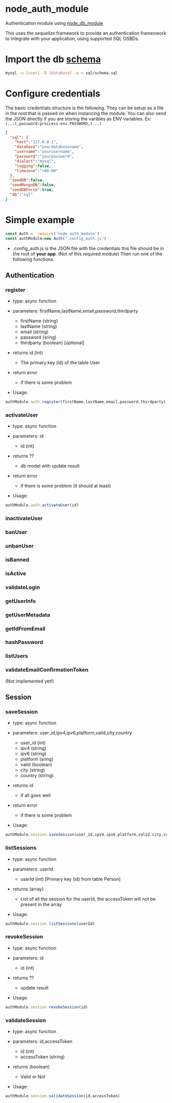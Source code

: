 # node_auth_module
Authentication module using [node_db_module](https://github.com/netbofia/node_db_module/)

This uses the sequelize framework to provide an authentication frameowork to integrate with your application, using supported SQL OSBDs.

# Import the db [schema](https://github.com/netbofia/node_auth_module/blob/master/SQL/schema.sql)
``` bash
mysql -u [user] -D [database] -p < sql/schema.sql
```
# Configure credentials
The basic credentials structure is the following. They can be setup as a file in the root that is passed on when instancing the module. You can also send the JSON directly if you are storing the varibles as ENV variables. Ex: ```(...),password:proccess.env.PASSWORD,(...)```

``` json
{
  "sql": {
    "host":"127.0.0.1", 
    "database":"yourdatabasename",
    "username":"yourusername",
    "password":"yourpassword",
    "dialect":"mysql",
    "logging":false,
    "timezone":"+00:00"
  },
  "seedDB":false,
  "seedMongoDB":false,
  "seedDBForce":true,
  "db":"sql"
}
```


# Simple example
``` js
const Auth =  require('node_auth_module')
const authModule=new Auth(".config_auth.js")
```
* .config_auth.js is the JSON file with the credentials this file should be in the root of **your app**. (Not of this required module)
Then run one of the following functions 

## Authentication

### register
* type: async function 
* parameters: firstName,lastName,email,password,thirdparty
  - firstName (string)
  - lastName (string)
  - email (string)
  - password (sring)
  - thirdparty (boolean) [optional]
  
* returns id (int)
  - The primary key (id) of the table User
* return error
  - if there is some problem
  
* Usage:
``` js
authModule.auth.register(firstName,lastName,email,password,thirdparty)
```
  
### activateUser
* type: async function 
* parameters: id
  - id (int)
  
* returns ??
  - db model with update result
* return error
  - if there is some problem (it should at least)
  
* Usage:
``` js
authModule.auth.activateUser(id)
```
### inactivateUser
### banUser
### unbanUser
### isBanned
### isActive
### validateLogin
### getUserInfo
### getUserMetadata
### getIdFromEmail
### hashPassword
### listUsers
### validateEmailConfirmationToken
(Not implemented yet!)

## Session

### saveSession
* type: async function 
* parameters: user_id,ipv4,ipv6,platform,valid,city,country
  - user_id (int)
  - ipv4 (string)
  - ipv6 (string)
  - platform (sring)
  - valid (boolean)
  - city (string)
  - country (string)
  
* returns id 
  - if all goes well
* return error
  - if there is some problem
  
* Usage:
``` js
authModule.session.saveSession(user_id,ipv4,ipv6,platform,valid,city,country)
```
### listSessions
* type: async function 
* parameters: userId
  - userId (int) [Primary key (id) from table Person]
  
* returns (array) 
  - List of all the session for the userId, the accessToken will not be present in the array
  
* Usage:
``` js
authModule.session.listSessions(userId)
```
### revokeSession
* type: async function 
* parameters: id
  - id (int)
  
* returns ??
  - update result
  
* Usage:
``` js
authModule.session.revokeSession(id)
```
### validateSession
* type: async function 
* parameters: id,accessToken
  - id (int)
  - accessToken (string)
  
* returns (boolean)
  - Valid or Not
  
* Usage:
``` js
authModule.session.validateSession(id,accessToken)
```
